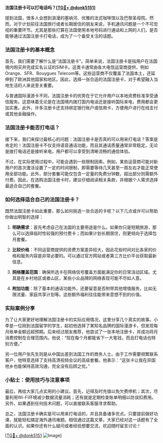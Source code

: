 **法国注册卡可以打电话吗？[[TG💪+ @donk5151](https://t.me/s/donk5151)]**

提到法国，很多人会想到浪漫的塞纳河、优雅的法式咖啡馆以及巴黎圣母院。然而，对于计划前往法国旅行或者长期居住的朋友来说，手机通讯问题是一个不可忽视的重要环节。尤其是那些打算在法国使用本地号码进行通话和上网的人们，是否能够通过法国注册卡打电话，成为了一个备受关注的话题。

### 法国注册卡的基本概念

首先，我们需要了解什么是“法国注册卡”。简单来说，法国注册卡是指用户在法国境内购买并完成实名认证的SIM卡。这类卡通常由各大电信运营商提供，例如Orange、SFR、Bouygues Telecom等。这些运营商不仅覆盖了法国本土，还延伸到了欧洲其他国家和地区。因此，选择一张合适的法国注册卡，对于希望融入当地生活的人来说至关重要。

与普通国际漫游卡不同，法国注册卡的优势在于它允许用户以本地资费标准享受通信服务。这意味着无论是在法国境内拨打国内电话还是接听国际来电，费用都会更加实惠。此外，许多注册卡还支持绑定银行账户或信用卡，方便用户进行在线支付或其他金融操作。

### 法国注册卡能否打电话？

接下来，我们来探讨最核心的问题：法国注册卡是否真的可以用来打电话？答案是肯定的！法国注册卡不仅支持语音通话功能，而且其通话质量通常非常稳定。无论是拨打电话还是接听来电，用户都可以享受到清晰流畅的通信体验。

不过，在实际使用过程中，可能会遇到一些限制因素。例如，某些运营商可能对新用户的首次激活设置了一定的时间限制，即需要等待几天甚至一周左右才能正常使用全部功能。此外，部分套餐可能仅包含一定量的免费分钟数，超出部分则需额外付费。因此，在选购法国注册卡时，建议仔细阅读相关条款，并根据个人需求选择最适合自己的套餐。

### 如何选择适合自己的法国注册卡？

既然法国注册卡如此重要，那么如何挑选一张合适的卡呢？以下几点或许可以帮助你做出明智的选择：

1. **明确需求**：首先考虑自己在法国的主要用途是什么。如果你只是短期旅游，那么可以选择临时性较强的预付费卡；而如果计划长期居住，则更倾向于选择包月套餐。
   
2. **比较价格**：不同运营商提供的资费方案差异较大，因此花些时间对比各家的价格和服务内容是非常必要的。可以通过官方网站或者第三方比价平台获取最新信息。
   
3. **网络覆盖范围**：确保所选卡在网络信号覆盖方面能满足你的日常活动区域。尤其是在乡村地区或者山区，某些小众品牌的网络表现可能不尽如人意。
   
4. **附加功能**：除了基本的通话功能外，还要留意是否附带其他增值服务，比如无限流量、家庭共享计划等。这些额外福利往往能带来意想不到的价值。

### 实际案例分享

为了让大家更好地理解法国注册卡的实际应用情况，这里分享几个真实的故事。小李是一位刚到法国留学的学生，起初他选择了某知名品牌的国际漫游卡，但发现每月账单金额远超预期。后来经过朋友推荐，他尝试了一张本地注册卡，并成功将月消费控制在合理范围内。他说：“现在每个月都能省下一大笔钱，而且打电话也特别方便。”

另一位用户张先生则是从中国出差到法国工作的商务人士。由于工作需要频繁联系客户，他特意选择了支持高清视频会议的高级套餐。他表示：“这张卡让我在异国他乡也能保持高效沟通，完全没有后顾之忧。”

### 小贴士：使用技巧与注意事项

最后，再给大家几点实用的小建议。首先，记得及时充值以免欠费停机；其次，尽量利用Wi-Fi环境减少数据流量消耗；还有就是定期检查账单明细以防误扣费用。另外，如果遇到任何技术问题，可以直接联系客服寻求帮助。

总之，法国注册卡确实是可以用来打电话的，并且具备诸多优点。只要提前做好功课，就能轻松搞定海外通讯难题。相信通过这篇文章，大家已经对这一话题有了全面的认识。如果你还有什么疑问或者经验想要交流，欢迎随时留言讨论！

[[TG💪+ @donk5151](https://t.me/s/donk5151) ![Image](https://i.postimg.cc/rwNCRYN7/Snipaste-2025-04-30-17-27-05.png)]